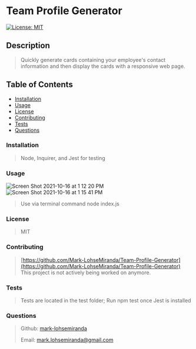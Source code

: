

# Team Profile Generator

[![License: MIT](https://img.shields.io/badge/License-MIT-yellow.svg)](https://opensource.org/licenses/MIT)

## Description

>
> Quickly generate cards containing your employee's contact information and then display the cards with a responsive web page.
>

## Table of Contents
* [Installation](#installation)
* [Usage](#usage)
* [License](#license)
* [Contributing](#contributing)
* [Tests](#tests)
* [Questions](#questions)

### Installation

>
> Node, Inquirer, and Jest for testing
>

### Usage

![Screen Shot 2021-10-16 at 1 12 20 PM](https://user-images.githubusercontent.com/83737312/137601128-4fa4b38f-e41a-41e6-9441-8ada183c4297.png)
![Screen Shot 2021-10-16 at 1 15 41 PM](https://user-images.githubusercontent.com/83737312/137601135-ab3d5af9-ea95-4ecb-abdf-f03864124514.png)

>
> Use via terminal command node index.js
>

### License

>
> MIT
>

### Contributing

>
> [https://github.com/Mark-LohseMiranda/Team-Profile-Generator](https://github.com/Mark-LohseMiranda/Team-Profile-Generator)
> This project is not actively being worked on anymore. 
>

### Tests 

>
> Tests are located in the test folder; Run npm test once Jest is installed
>

### Questions

>
>Github: [mark-lohsemiranda](https://www.github.com/mark-lohsemiranda)
>
>Email: [mark.lohsemiranda@gmail.com](mailto:mark.lohsemiranda@gmail.com)
>

